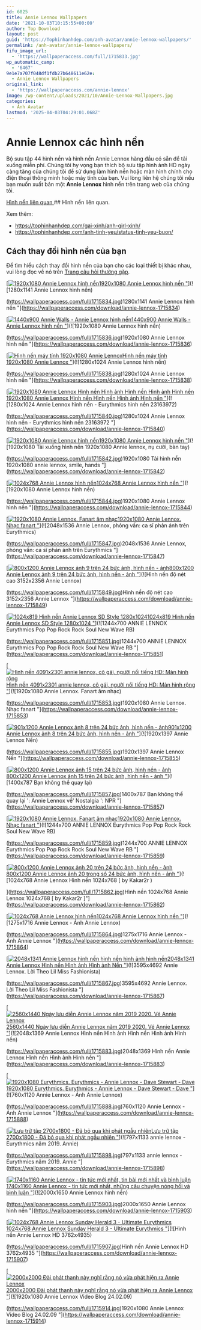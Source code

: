 ```yaml
---
id: 6825
title: Annie Lennox Wallpapers
date: '2021-10-03T10:15:55+00:00'
author: Top Download
layout: post
guid: 'https://Tophinhanhdep.com/anh-avatar/annie-lennox-wallpapers/'
permalink: /anh-avatar/annie-lennox-wallpapers/
fifu_image_url:
  - 'https://wallpaperaccess.com/full/1715833.jpg'
wp_automatic_camp:
  - '6467'
9e1e7a707f048df1fdb27b648611e62e:
  - Annie Lennox Wallpapers
original_link:
  - 'https://wallpaperaccess.com/annie-lennox'
image: /wp-content/uploads/2021/10/Annie-Lennox-Wallpapers.jpg
categories:
  - Ảnh Avatar
lastmod: '2025-04-03T04:29:01.068Z'
---
```

# Annie Lennox các hình nền

Bộ sưu tập 44 hình nền và hình nền Annie Lennox hàng đầu có sẵn để tải xuống miễn phí. Chúng tôi hy vọng bạn thích bộ sưu tập hình ảnh HD ngày càng tăng của chúng tôi để sử dụng làm hình nền hoặc màn hình chính cho điện thoại thông minh hoặc máy tính của bạn. Vui lòng liên hệ chúng tôi nếu bạn muốn xuất bản một **Annie Lennox** hình nền trên trang web của chúng tôi.

[Hình nền liên quan ](#related) ## Hình nền liên quan.

   
 Xem thêm:

   
- <https://tophinhanhdep.com/gai-xinh/anh-girl-xinh/>
- <https://tophinhanhdep.com/anh-tinh-yeu/status-tinh-yeu-buon/>

## Cách thay đổi hình nền của bạn

Để tìm hiểu cách thay đổi hình nền của bạn cho các loại thiết bị khác nhau, vui lòng đọc về nó trên [Trang câu hỏi thường gặp](https://tophinhanhdep.com/faq/).

  
[[![1920x1080 Annie Lennox hình nền](https://wallpaperaccess.com/full/1715833.jpg)1920x1080 Annie Lennox hình nền "](https://wallpaperaccess.com/download/annie-lennox-1715833)](![1280x1141 Annie Lennox hình nền)

(https://wallpaperaccess.com/full/1715834.jpg)1280x1141 Annie Lennox hình nền "](https://wallpaperaccess.com/download/annie-lennox-1715834)

[[![1440x900 Annie Walls - Annie Lennox hình nền](https://wallpaperaccess.com/full/1715835.jpg)1440x900 Annie Walls - Annie Lennox hình nền "](https://wallpaperaccess.com/download/annie-lennox-1715835)](![1920x1080 Annie Lennox hình nền)

(https://wallpaperaccess.com/full/1715836.jpg)1920x1080 Annie Lennox hình nền "](https://wallpaperaccess.com/download/annie-lennox-1715836)

[[![Hình nền máy tính 1920x1080 Annie Lennox](https://wallpaperaccess.com/full/1715837.jpg)Hình nền máy tính 1920x1080 Annie Lennox "](https://wallpaperaccess.com/download/annie-lennox-1715837)](![1280x1024 Annie Lennox hình nền)

(https://wallpaperaccess.com/full/1715838.jpg)1280x1024 Annie Lennox hình nền "](https://wallpaperaccess.com/download/annie-lennox-1715838)

[[![1920x1080 Annie Lennox Hình nền Hình ảnh Hình nền Hình ảnh Hình nền](https://wallpaperaccess.com/full/1715839.jpg)1920x1080 Annie Lennox Hình nền Hình nền Hình ảnh Hình nền "](https://wallpaperaccess.com/download/annie-lennox-1715839)](![1280x1024 Annie Lennox hình nền - Eurythmics hình nền 23163972)

(https://wallpaperaccess.com/full/1715840.jpg)1280x1024 Annie Lennox hình nền - Eurythmics hình nền 23163972 "](https://wallpaperaccess.com/download/annie-lennox-1715840)

[[![1920x1080 Annie Lennox hình nền](https://wallpaperaccess.com/full/1715841.jpg)1920x1080 Annie Lennox hình nền "](https://wallpaperaccess.com/download/annie-lennox-1715841)](![1920x1080 Tải xuống hình nền 1920x1080 Annie lennox, nụ cười, bàn tay)

(https://wallpaperaccess.com/full/1715842.jpg)1920x1080 Tải hình nền 1920x1080 annie lennox, smile, hands "](https://wallpaperaccess.com/download/annie-lennox-1715842)

[[![1024x768 Annie Lennox hình nền](https://wallpaperaccess.com/full/1715843.jpg)1024x768 Annie Lennox hình nền "](https://wallpaperaccess.com/download/annie-lennox-1715843)](![1920x1080 Annie Lennox hình nền)

(https://wallpaperaccess.com/full/1715844.jpg)1920x1080 Annie Lennox hình nền "](https://wallpaperaccess.com/download/annie-lennox-1715844)

[[![1920x1080 Annie Lennox.  Fanart âm nhạc](https://wallpaperaccess.com/full/1715845.jpg)1920x1080 Annie Lennox. Nhạc fanart "](https://wallpaperaccess.com/download/annie-lennox-1715845)](![2048x1536 Annie Lennox, phỏng vấn: ca sĩ phản ánh trên Eurythmics)

(https://wallpaperaccess.com/full/1715847.jpg)2048x1536 Annie Lennox, phỏng vấn: ca sĩ phản ánh trên Eurythmics "](https://wallpaperaccess.com/download/annie-lennox-1715847)

[[![800x1200 Annie Lennox ảnh 9 trên 24 bức ảnh, hình nền - ảnh](https://wallpaperaccess.com/full/1715848.jpg)800x1200 Annie Lennox ảnh 9 trên 24 bức ảnh, hình nền - ảnh "](https://wallpaperaccess.com/download/annie-lennox-1715848)](![Hình nền độ nét cao 3152x2356 Annie Lennox)

(https://wallpaperaccess.com/full/1715849.jpg)Hình nền độ nét cao 3152x2356 Annie Lennox "](https://wallpaperaccess.com/download/annie-lennox-1715849)

[[![1024x819 Hình nền Annie Lennox SD Style 1280x1024](https://wallpaperaccess.com/full/1715850.jpg)1024x819 Hình nền Annie Lennox SD Style 1280x1024 "](https://wallpaperaccess.com/download/annie-lennox-1715850)](![1244x700 ANNIE LENNOX Eurythmics Pop Pop Rock Rock Soul New Wave RB)

(https://wallpaperaccess.com/full/1715851.jpg)1244x700 ANNIE LENNOX Eurythmics Pop Pop Rock Rock Soul New Wave RB "](https://wallpaperaccess.com/download/annie-lennox-1715851)

[[![Hình nền 4091x2301 annie lennox, cô gái, người nổi tiếng HD: Màn hình rộng](https://wallpaperaccess.com/full/1715852.jpg)Hình nền 4091x2301 annie lennox, cô gái, người nổi tiếng HD: Màn hình rộng "](https://wallpaperaccess.com/download/annie-lennox-1715852)](![1920x1080 Annie Lennox.  Fanart âm nhạc)

(https://wallpaperaccess.com/full/1715853.jpg)1920x1080 Annie Lennox. Nhạc fanart "](https://wallpaperaccess.com/download/annie-lennox-1715853)

[[![901x1200 Annie Lennox ảnh 8 trên 24 bức ảnh, hình nền - ảnh](https://wallpaperaccess.com/full/1715854.jpg)901x1200 Annie Lennox ảnh 8 trên 24 bức ảnh, hình nền - ảnh "](https://wallpaperaccess.com/download/annie-lennox-1715854)](![1920x1397 Annie Lennox Nền)

(https://wallpaperaccess.com/full/1715855.jpg)1920x1397 Annie Lennox Nền "](https://wallpaperaccess.com/download/annie-lennox-1715855)

[[![800x1200 Annie Lennox ảnh 15 trên 24 bức ảnh, hình nền - ảnh](https://wallpaperaccess.com/full/1715856.jpg)800x1200 Annie Lennox ảnh 15 trên 24 bức ảnh, hình nền - ảnh "](https://wallpaperaccess.com/download/annie-lennox-1715856)](![1400x787 Bạn không thể quay lại)

(https://wallpaperaccess.com/full/1715857.jpg)1400x787 Bạn không thể quay lại ': Annie Lennox về' Nostalgia ': NPR "](https://wallpaperaccess.com/download/annie-lennox-1715857)

[[![1920x1080 Annie Lennox.  Fanart âm nhạc](https://wallpaperaccess.com/full/1715858.jpg)1920x1080 Annie Lennox. Nhạc fanart "](https://wallpaperaccess.com/download/annie-lennox-1715858)](![1244x700 ANNIE LENNOX Eurythmics Pop Pop Rock Rock Soul New Wave RB)

(https://wallpaperaccess.com/full/1715859.jpg)1244x700 ANNIE LENNOX Eurythmics Pop Pop Rock Rock Soul New Wave RB "](https://wallpaperaccess.com/download/annie-lennox-1715859)

[[![800x1200 Annie Lennox ảnh 20 trên 24 bức ảnh, hình nền - ảnh](https://wallpaperaccess.com/full/1715860.jpg)800x1200 Annie Lennox ảnh 20 trong số 24 bức ảnh, hình nền - ảnh "](https://wallpaperaccess.com/download/annie-lennox-1715860)](![1024x768 Annie Lennox Hình nền 1024x768 [ by Kakar2r )

](https://wallpaperaccess.com/full/1715862.jpg)Hình nền 1024x768 Annie Lennox 1024x768 \[ by Kakar2r \]"](https://wallpaperaccess.com/download/annie-lennox-1715862)

[[![1024x768 Annie Lennox hình nền](https://wallpaperaccess.com/full/1715863.jpg)1024x768 Annie Lennox hình nền "](https://wallpaperaccess.com/download/annie-lennox-1715863)](![1275x1716 Annie Lennox - Ảnh Annie Lennox)

(https://wallpaperaccess.com/full/1715864.jpg)1275x1716 Annie Lennox - Ảnh Annie Lennox "](https://wallpaperaccess.com/download/annie-lennox-1715864)

[[![2048x1341 Annie Lennox hình nền hình nền hình ảnh hình nền](https://wallpaperaccess.com/full/1715866.jpg)2048x1341 Annie Lennox Hình nền Hình ảnh Hình ảnh Nền "](https://wallpaperaccess.com/download/annie-lennox-1715866)](![3595x4692 Annie Lennox.  Lời Theo Lil Miss Fashionista)

(https://wallpaperaccess.com/full/1715867.jpg)3595x4692 Annie Lennox. Lời Theo Lil Miss Fashionista "](https://wallpaperaccess.com/download/annie-lennox-1715867)

[[![2560x1440 Ngày lưu diễn Annie Lennox năm 2019 2020. Vé Annie Lennox](https://wallpaperaccess.com/full/1715868.jpg)2560x1440 Ngày lưu diễn Annie Lennox năm 2019 2020. Vé Annie Lennox "](https://wallpaperaccess.com/download/annie-lennox-1715868)](![2048x1369 Annie Lennox Hình nền Hình ảnh Hình nền Hình ảnh Hình nền)

(https://wallpaperaccess.com/full/1715883.jpg)2048x1369 Hình nền Annie Lennox Hình nền Hình ảnh Hình nền "](https://wallpaperaccess.com/download/annie-lennox-1715883)

[[![1920x1080 Eurythmics.  Eurythmics - Annie Lennox - Dave Stewart - Dave](https://wallpaperaccess.com/full/1715886.jpg) 1920x1080 Eurythmics. Eurythmics - Annie Lennox - Dave Stewart - Dave "](https://wallpaperaccess.com/download/annie-lennox-1715886)](![760x1120 Annie Lennox - Ảnh Annie Lennox)

(https://wallpaperaccess.com/full/1715888.jpg)760x1120 Annie Lennox - Ảnh Annie Lennox "](https://wallpaperaccess.com/download/annie-lennox-1715888)

[[![Lưu trữ tập 2700x1800 - Đã bỏ qua khi phát ngẫu nhiên](https://wallpaperaccess.com/full/1715897.jpg)Lưu trữ tập 2700x1800 - Đã bỏ qua khi phát ngẫu nhiên "](https://wallpaperaccess.com/download/annie-lennox-1715897)](![797x1133 annie lennox - Eurythmics năm 2019. Annie)

(https://wallpaperaccess.com/full/1715898.jpg)797x1133 annie lennox - Eurythmics năm 2019. Annie "](https://wallpaperaccess.com/download/annie-lennox-1715898)

[[![1740x1160 Annie Lennox - tin tức mới nhất, tin bài mới nhất và bình luận](https://wallpaperaccess.com/full/1715902.jpg)1740x1160 Annie Lennox - tin tức mới nhất, những câu chuyện nóng hổi và bình luận "](https://wallpaperaccess.com/download/annie-lennox-1715902)](![2000x1650 Annie Lennox hình nền)

(https://wallpaperaccess.com/full/1715903.jpg)2000x1650 Annie Lennox hình nền "](https://wallpaperaccess.com/download/annie-lennox-1715903)

[[![1024x768 Annie Lennox Sunday Herald 3 - Ultimate Eurythmics](https://wallpaperaccess.com/full/1715905.jpg)1024x768 Annie Lennox Sunday Herald 3 - Ultimate Eurythmics "](https://wallpaperaccess.com/download/annie-lennox-1715905)](![Hình nền Annie Lennox HD 3762x4935)

(https://wallpaperaccess.com/full/1715907.jpg)Hình nền Annie Lennox HD 3762x4935 "](https://wallpaperaccess.com/download/annie-lennox-1715907)

[[![2000x2000 Đài phát thanh này nghĩ rằng nó vừa phát hiện ra Annie Lennox](https://wallpaperaccess.com/full/1715912.jpg)2000x2000 Đài phát thanh này nghĩ rằng nó vừa phát hiện ra Annie Lennox "](https://wallpaperaccess.com/download/annie-lennox-1715912)](![1920x1080 Annie Lennox Video Blog 24.02.09)

(https://wallpaperaccess.com/full/1715914.jpg)1920x1080 Annie Lennox Video Blog 24.02.09 "](https://wallpaperaccess.com/download/annie-lennox-1715914)
